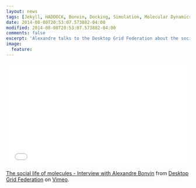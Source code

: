 ```yaml
---
layout: news
tags: [Jekyll, HADDOCK, Bonvin, Docking, Simulation, Molecular Dynamics, Structural Biology, Computational Biology, Modelling, Protein Structure]
date: 2014-08-08T20:53:07.573882-04:00
modified: 2014-08-08T20:53:07.573882-04:00
comments: false
excerpt: 'Alexandre talks to the Desktop Grid Federation about the social life of molecules.'
image:
  feature:
---
```


<iframe src="//player.vimeo.com/video/87855769" width="500" height="281" frameborder="0" webkitallowfullscreen mozallowfullscreen allowfullscreen></iframe> <p><a href="http://vimeo.com/87855769">The social life of molecules - Interview with Alexandre Bonvin</a> from <a href="http://vimeo.com/idgf">Desktop Grid Federation</a> on <a href="https://vimeo.com">Vimeo</a>.</p>

